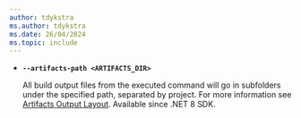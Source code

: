 ```yaml
---
author: tdykstra
ms.author: tdykstra
ms.date: 26/04/2024
ms.topic: include
---
```

- **`--artifacts-path <ARTIFACTS_DIR>`**

  All build output files from the executed command will go in subfolders under the specified path, separated by project. For more information see [Artifacts Output Layout](../docs/core/sdk/artifacts-output.md). Available since .NET 8 SDK.
